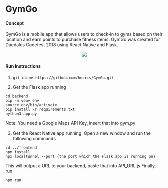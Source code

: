 # GymGo
#### Concept
GymGo is a mobile app that allows users to check-in to gyms based on their location and earn points to purchase fitness items. GymGo was created for Daedalus Codefest 2018 using React Native and Flask.

<p align="center">
<img src="https://github.com/hecris/GymGo/raw/master/screenshots/homescreen_resize.png" />
</p>

#### Run Instructions
1) `git clone https://github.com/hecris/GymGo.git`

2) Get the Flask app running
```
cd backend
pip -m venv env  
source env/bin/activate
pip install -r requirements.txt
python3 app.py 
```
Note: You need a Google Maps API Key, insert that into gym.py

3) Get the React Native app running. Open a new window and run the following commands
```
cd ../frontend
npm install
npx localtunnel --port {the port which the Flask app is running on}
```
This will output a URL to your backend, paste that into API_URL.js Finally, run
```
npm run
```
